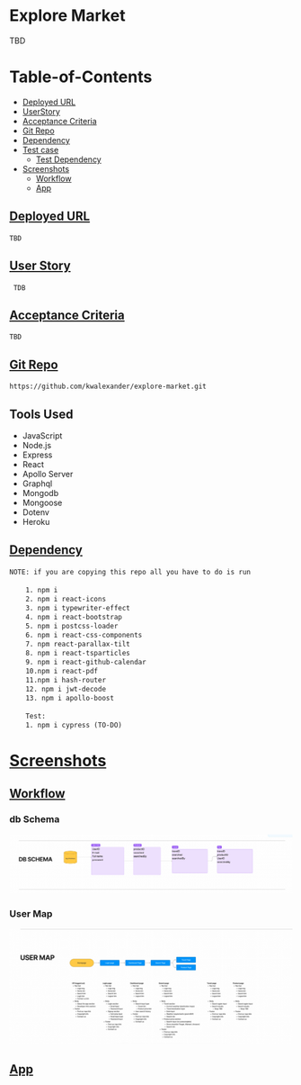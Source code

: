 # Explore Market
TBD
# Table-of-Contents
  * [Deployed URL](#deployed-url)
  * [UserStory](#userstory)
  * [Acceptance Criteria](#acceptance-criteria)
  * [Git Repo](#git-repo)
  * [Dependency](#dependency)
  * [Test case](#test-case)
    * [Test Dependency](#test-dependency)
  * [Screenshots](#screenshots)
    * [Workflow](#workflow)
    * [App](#app)

## [Deployed URL](#table-of-contents)
```
TBD
```

## [User Story](#table-of-contents)
```
 TDB
```

## [Acceptance Criteria](#table-of-contents)
```
TBD
```

## [Git Repo](#table-of-contents)
```
https://github.com/kwalexander/explore-market.git
```
## Tools Used
  * JavaScript
  * Node.js
  * Express
  * React
  * Apollo Server
  * Graphql
  * Mongodb
  * Mongoose
  * Dotenv
  * Heroku
## [Dependency](#table-of-contents)
```
NOTE: if you are copying this repo all you have to do is run 
     
    1. npm i
    2. npm i react-icons
    3. npm i typewriter-effect
    4. npm i react-bootstrap
    5. npm i postcss-loader
    6. npm i react-css-components
    7. npm react-parallax-tilt
    8. npm i react-tsparticles  
    9. npm i react-github-calendar
    10.npm i react-pdf
    11.npm i hash-router
    12. npm i jwt-decode
    13. npm i apollo-boost

    Test:
    1. npm i cypress (TO-DO)

```

# [Screenshots](#table-of-contents)
## [Workflow](#table-of-contents)
### db Schema
![Image at home page](/screenshots/dbschema.png)
### User Map
![Image at home page](/screenshots/usermap.png)

## [App](#table-of-contents)
